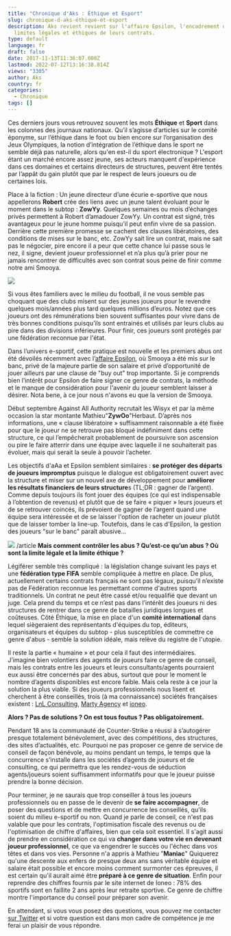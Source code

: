 ```yaml
---
title: "Chronique d'Aks : Éthique et Esport"
slug: chronique-d-aks-éthique-et-esport
description: Aks revient revient sur l'affaire Epsilon, l'encadrement des joueurs et les
  limites légales et éthiques de leurs contrats.
type: default
language: fr
draft: false
date: 2017-11-13T11:36:07.000Z
lastmod: 2022-07-12T13:16:38.814Z
views: "3305"
author: Aks
country: fr
categories:
  - Chronique
tags: []
---
```

Ces derniers jours vous retrouvez souvent les mots **Éthique** et **Sport** dans les colonnes des journaux nationaux. Qu’il s’agisse d’articles sur le comité éponyme, sur l’éthique dans le foot ou bien encore sur l’organisation des Jeux Olympiques, la notion d’intégration de l’éthique dans le sport ne semble déjà pas naturelle, alors qu'en est-il du sport électronique ? L'esport étant un marché encore assez jeune, ses acteurs manquent d'expérience dans ces domaines et certains directeurs de structures, peuvent être tentés par l’appât du gain plutôt que par le respect de leurs joueurs ou de certaines lois. 

Place à la fiction : Un jeune directeur d’une écurie e-sportive que nous appellerons **Robert** crée des liens avec un jeune talent évoluant pour le moment dans le subtop : **ZowYy**. Quelques semaines ou mois d’échanges privés permettent à Robert d’amadouer ZowYy. Un contrat est signé, très avantageux pour le jeune homme puisqu'il peut enfin vivre de sa passion. Derrière cette première promesse se cachent des clauses libératoires, des conditions de mises sur le banc, etc. ZowYy sait lire un contrat, mais ne sait pas le négocier, pire encore il a peur que cette chance lui passe sous le nez, il signe, devient joueur professionnel et n’a plus qu’à prier pour ne jamais rencontrer de difficultés avec son contrat sous peine de finir comme notre ami Smooya.

![](/images/articles/5a044c99e5059/images/1LEt0SBPnkP9a9K0ct6dy02jMSdvHbR4hN2YTCYs.jpeg)

Si vous êtes familiers avec le milieu du football, il ne vous semble pas choquant que des clubs misent sur des jeunes joueurs pour le revendre quelques mois/années plus tard quelques millions d’euros. Notez que ces joueurs ont des rémunérations bien souvent suffisantes pour vivre dans de très bonnes conditions puisqu’ils sont entrainés et utilisés par leurs clubs au pire dans des divisions inférieures. Pour finir, ces joueurs sont protégés par une fédération reconnue par l'état.

Dans l’univers e-sportif, cette pratique est nouvelle et les premiers abus ont été dévoilés récemment avec l’[affaire Epsilon](https://flickshot.fr/fr/retour-sur-limbroglio-smooya-epsilon/&5a031ff6d78d0), où Smooya a été mis sur le banc, privé de la majeure partie de son salaire et privé d’opportunité de jouer ailleurs par une clause de "buy out" trop importante. Si je comprends bien l’intérêt pour Epsilon de faire signer ce genre de contrats, la méthode et le manque de considération pour l'avenir du joueur semblent laisser à désirer. Nota bene, à ce jour nous n'avons eu que la version de Smooya.

Début septembre Against All Authority recrutait les Wisyx et par la même occasion la star montante Mathieu"**ZywOo**"⁠Herbaut. D’après nos informations, une « clause libératoire » suffisamment raisonnable a été fixée pour que le joueur ne se retrouve pas bloqué indéfiniment dans cette structure, ce qui l’empêcherait probablement de poursuivre son ascension ou pire le faire atterrir dans une équipe avec laquelle il ne souhaiterait pas évoluer, mais qui serait la seule à pouvoir l’acheter.

Les objectifs d'aAa et Epsilon semblent similaires : **se protéger des départs de joueurs impromptus** puisque le dialogue est obligatoirement ouvert avec la structure et miser sur un nouvel axe de développement pour **améliorer les résultats financiers de leurs structure**s (TL;DR : gagner de l’argent). Comme depuis toujours ils font jouer des équipes (ce qui est indispensable à l’obtention de revenus) et plutôt que de se faire « piquer » leurs joueurs et de se retrouver coincés, ils prévoient de gagner de l’argent quand une équipe sera intéressée et de se laisser l'option de racheter un joueur plutôt que de laisser tomber la line-up. Toutefois, dans le cas d'Epsilon, la gestion des joueurs "sur le banc" paraît abusive...

![](/images/articles/5a044c99e5059/images/bu4ZNPj8N9devES08Sik7WWM1CjbaqZn8iVFdscv.png)
/article
**Mais comment contrôler les abus ? Qu’est-ce qu’un abus ? Où sont la limite légale et la limite éthique ?** 

Légiférer semble très compliqué : la législation change suivant les pays et une **fédération type FIFA** semble compliquée à mettre en place. De plus, actuellement certains contrats français ne sont pas légaux, puisqu’il n’existe pas de Fédération reconnue les permettant comme d'autres sports traditionnels. Un contrat ne peut être cassé et/ou requalifié que devant un juge. Cela prend du temps et ce n’est pas dans l’intérêt des joueurs ni des structures de rentrer dans ce genre de batailles juridiques longues et coûteuses. Côté Éthique, la mise en place d'un **comité international** dans lequel siègeraient des représentants d'équipes du top, éditeurs, organisateurs et équipes du subtop - plus susceptibles de commettre ce genre d'abus - semble la solution idéale, mais relève du registre de l'utopie.

Il reste la partie « humaine » et pour cela il faut des intermédiaires. J’imagine bien volontiers des agents de joueurs faire ce genre de conseil, mais les contrats entre les joueurs et leurs consultants/agents pourraient eux aussi être concernés par des abus, surtout que pour le moment le nombre d’agents disponibles est encore faible. Mais cela reste à ce jour la solution la plus viable. Si des joueurs professionnels nous lisent et cherchent à être conseillés, trois (à ma connaissance) sociétés françaises existent : [LnL Consulting](http://lnlconsulting.net), [Marty Agency](http://martyagency.com) et [ioneo](http://ioneo.paris/espo). 

**Alors ? Pas de solutions ? On est tous foutus ? Pas obligatoirement.** 

Pendant 18 ans la communauté de Counter-Strike a réussi à s’autogérer presque totalement bénévolement, avec des compétitions, des structures, des sites d’actualités, etc. Pourquoi ne pas proposer ce genre de service de conseil de façon bénévole, au moins pendant un temps, le temps que la concurrence s’installe dans les sociétés d’agents de joueurs et de consulting, ce qui permettra que les rendez-vous de séduction agents/joueurs soient suffisamment informatifs pour que le joueur puisse prendre la bonne décision.

Pour terminer, je ne saurais que trop conseiller à tous les joueurs professionnels ou en passe de le devenir de **se faire accompagner**, de poser des questions et de mettre en concurrence les conseillés, qu'ils soient du milieu e-sportif ou non. Quand je parle de conseil, ce n'est pas valable que pour les contrats, l'optimisation fiscale des revenus ou de l'optimisation de chiffre d'affaires, bien que cela soit essentiel. Il s'agit aussi de prendre en considération ce qui va **changer dans votre vie en devenant joueur professionnel**, ce que va engendrer le succès ou l'échec dans vos têtes et dans vos vies. Personne n'a appris à Mathieu "**Maniac**" Quiquerez⁠ qu'une descente aux enfers de presque deux ans sans véritable équipe et salaire était possible et encore moins comment surmonter ces épreuves, il est certain qu'il aurait aimé être **préparé à ce genre de situation**. Enfin pour reprendre des chiffres fournis par le site internet de Ioneo : 78% des sportifs sont en faillite 2 ans après leur retraite sportive. Ce genre de chiffre montre l'importance du conseil pour préparer son avenir.

En attendant, si vous vous posez des questions, vous pouvez me contacter [sur Twitter](https://twitter.com/Aks%5Fcsgo) et si votre question est dans mon cadre de compétence je me ferai un plaisir de vous répondre.

